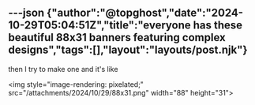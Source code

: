 ---json
{"author":"@topghost","date":"2024-10-29T05:04:51Z","title":"everyone has these beautiful 88x31 banners featuring complex designs","tags":[],"layout":"layouts/post.njk"}
---
then I try to make one and it&#x27;s like

&#x3C;img style=&#x22;image-rendering: pixelated;&#x22;  src=&#x22;/attachments/2024/10/29/88x31.png&#x22; width=&#x22;88&#x22; height=&#x22;31&#x22;&#x3E;
